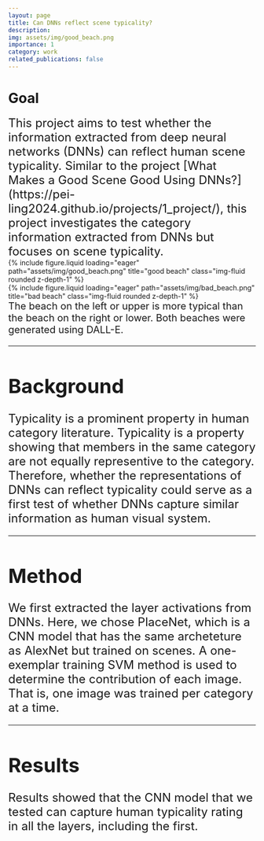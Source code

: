 ```yaml
---
layout: page
title: Can DNNs reflect scene typicality?
description:
img: assets/img/good_beach.png
importance: 1
category: work
related_publications: false
---
```


# Goal

<span style="font-size:24px">
This project aims to test whether the information extracted from deep neural networks (DNNs) can reflect human scene typicality. Similar to the project [What Makes a Good Scene Good Using DNNs?](https://pei-ling2024.github.io/projects/1_project/), this project investigates the category information extracted from DNNs but focuses on scene typicality.
</span>
<div class="row">
    <div class="col-sm mt-3 mt-md-0">
        {% include figure.liquid loading="eager" path="assets/img/good_beach.png" title="good beach" class="img-fluid rounded z-depth-1" %}
    </div>
    <div class="col-sm mt-3 mt-md-0">
        {% include figure.liquid loading="eager" path="assets/img/bad_beach.png" title="bad beach" class="img-fluid rounded z-depth-1" %}
    </div>
</div>
<span style="font-size:20px">
The beach on the left or upper is more typical than the beach on the right or lower. Both beaches were generated using DALL-E.
</div>

<hr style="height:2px;background:grey">

# Background

<span style="font-size:24px">
Typicality is a prominent property in human category literature. Typicality is a property showing that members in the same category are not equally representive to the category. Therefore, whether the representations of DNNs can reflect typicality could serve as a first test of whether DNNs capture similar information as human visual system.
</span>

<hr style="height:2px;background:grey">

# Method

<span style="font-size:24px">
We first extracted the layer activations from DNNs. Here, we chose PlaceNet, which is a CNN model that has the same archeteture as AlexNet but trained on scenes. 
A one-exemplar training SVM method is used to determine the contribution of each image. That is, one image was trained per category at a time. 
</span>

<hr style="height:2px;background:grey">

# Results

<span style="font-size:24px">
Results showed that the CNN model that we tested can capture human typicality rating in all the layers, including the first. 
</span>
